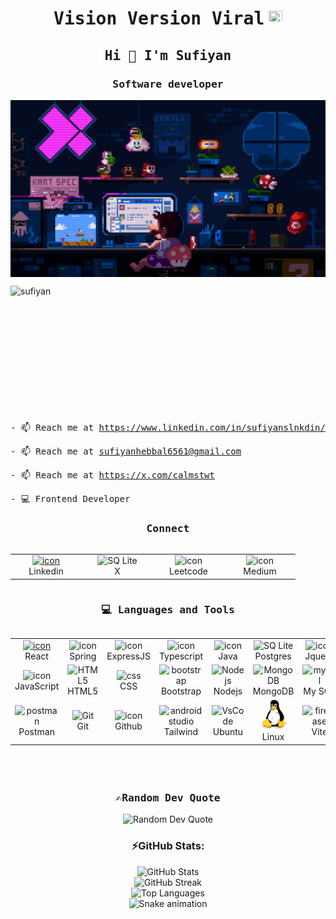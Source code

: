 <h1 align="center"><samp>Vision Version Viral</samp> <img src="https://github.com/mupezzuol/mupezzuol/blob/master/assets/earth.gif" width="22px" height="22px"> </h1>

<h2 align="center"><samp>Hi 👋 I'm Sufiyan</samp></h2>
<h3 align="center"><samp>Software developer</samp> </h3>

<img align="center" alt="Coding" width="1000" src="https://raw.githubusercontent.com/sugith10/images/main/gif/mario-working.gif">

<p align="left"> <img src="https://komarev.com/ghpvc/?username=sufiyansgh&label=Profile%20views&color=0e75b6&style=flat" alt="sufiyan" /> </p>

<div style="margin-bottom: 200px;"></div>

<samp>- 📫 Reach me at https://www.linkedin.com/in/sufiyanslnkdin/</samp>

<samp>- 📫 Reach me at sufiyanhebbal6561@gmail.com</samp>

<samp>- 📫 Reach me at https://x.com/calmstwt</samp>

<samp>- 💻 Frontend Developer</samp>






<h3 align="center"><samp>Connect</samp></h3>
<div style="display: flex; align-items: flex-start; align: center">
<table align="center">
  <tr>
   <td align="center" width="100">
        <a href="https://www.linkedin.com/in/sufiyanslnkdin/"><img src="https://skillicons.dev/icons?i=linkedin" alt="icon" width="45" height="45" /></a>
      <br>Linkedin
    </td>
      <td align="center" width="100">
        <img src="https://skillicons.dev/icons?i=twitter" width="45" height="45" alt="SQ Lite" />
      <br>X
    </td>
    <td align="center" width="100">
        <img src="https://raw.githubusercontent.com/rahuldkjain/github-profile-readme-generator/master/src/images/icons/Social/leet-code.svg" alt="icon" width="45" height="45" />
      <br>Leetcode
    </td>
       <td align="center" width="100">
        <img src="https://raw.githubusercontent.com/rahuldkjain/github-profile-readme-generator/master/src/images/icons/Social/medium.svg" alt="icon" width="45" height="45" />
      <br>Medium
    </td>
  </tr>
</table>
<br><br>
</div>


<h3 align="center"><samp>💻 Languages and Tools</samp></h3>
<div style="display: flex; align-items: flex-start; align: center">
<table align="center">
  <tr>
    <td align="center" width="100">
      <a href="#macropower-tech">
        <img src="https://skillicons.dev/icons?i=react" alt="icon" width="45" height="45" />
      </a>
      <br>React
    </td>
    <td align="center" width="100">
        <img src="https://skillicons.dev/icons?i=spring" alt="icon" width="45" height="45" />
      <br>Spring
    </td>
    <td align="center" width="100">
        <img src="https://skillicons.dev/icons?i=express" alt="icon" width="45" height="45" />
      </a>
      <br>ExpressJS
    </td>
      <td align="center" width="100">
        <img src="https://skillicons.dev/icons?i=ts" alt="icon" width="45" height="50" />
      <br>Typescript
    </td>
   <td align="center" width="100">
        <img src="https://skillicons.dev/icons?i=java" alt="icon" width="45" height="50" />
      <br>Java
    </td>
      <td align="center" width="100">
        <img src="https://skillicons.dev/icons?i=postgres" width="48" height="48" alt="SQ Lite" />
      <br>Postgres
    </td>
    <td align="center" width="100">
        <img src="https://skillicons.dev/icons?i=jquery" alt="icon" width="45" height="45" />
      <br>Jquery
    </td>
       <td align="center" width="100">
        <img src="https://skillicons.dev/icons?i=figma" alt="icon" width="45" height="45" />
      <br>Figma
    </td>
  </tr>
  <tr>
    <td align="center" width="100">
        <img src="https://techstack-generator.vercel.app/js-icon.svg" alt="icon" width="65" height="65" />
      <br>JavaScript
    </td>
    <td align="center"  width="100">
        <img src="https://skillicons.dev/icons?i=html" width="48" height="48" alt="HTML5" />
      <br>HTML5
    </td>
    <td align="center" width="100">
        <img src="https://skillicons.dev/icons?i=css" width="48" height="48" alt="css" />
      <br>CSS
    </td>
    <td align="center"  width="100">
        <img src="https://skillicons.dev/icons?i=bootstrap" width="48" height="48" alt="bootstrap" />
      <br>Bootstrap
    </td>
           <td align="center" width="100">
        <img src="https://skillicons.dev/icons?i=nodejs" width="48" height="48" alt="Nodejs" />
      <br>Nodejs
      </td>
          <td align="center" width="100">
        <img src="https://skillicons.dev/icons?i=mongodb" width="48" height="48" alt="MongoDB" />
      <br>MongoDB
    </td>
    <td align="center"  width="100">
        <img src="https://skillicons.dev/icons?i=mysql" width="48" height="48" alt="mysql" />
      <br>My SQL
    </td>
           <td align="center" width="100">
        <img src="https://techstack-generator.vercel.app/aws-icon.svg" alt="icon" width="65" height="65" />
      <br>AWS
    </td>
       
  </tr>
 <tr>
        <td align="center" width="100">
        <img src="https://skillicons.dev/icons?i=postman" width="48" height="48" alt="postman" />
      <br>Postman
    </td>
       <td align="center" width="100"> 
        <img src="https://user-images.githubusercontent.com/25181517/192108372-f71d70ac-7ae6-4c0d-8395-51d8870c2ef0.png" width="48" height="48" alt="Git" />
      <br>Git
    </td>
       <td align="center" width="100">
        <img src="https://skillicons.dev/icons?i=github" alt="icon" width="45" height="45" />
      <br>Github
    </td>
    <td align="center" width="100">
        <img src="https://skillicons.dev/icons?i=tailwind" width="48" height="48" alt="android studio" />
      <br>Tailwind
    </td>
            <td align="center" width="100">
        <img src="https://skillicons.dev/icons?i=ubuntu" width="48" height="48" alt="VsCode" />
      <br>Ubuntu
    </td>
      <td align="center" width="100">
        <img src="https://raw.githubusercontent.com/devicons/devicon/master/icons/linux/linux-original.svg" width="48" height="48" alt="linu" />
      <br>Linux
    </td>
     <td align="center" width="100">
        <img src="https://skillicons.dev/icons?i=vite" width="48" height="48" alt="firebase" />
      <br>Vite
    </td>
     <td align="center" width="100">
        <img src="https://skillicons.dev/icons?i=prisma" width="48" height="48" alt="linu" />
      <br>Prisma
    </td>          
 </tr>
</table>
<br><br>
</div>





<div style="margin-bottom: 60px;"></div>
<h3 align="center"><samp>✍️Random Dev Quote</samp></h3>
    <div align="center">
      <img src="https://quotes-github-readme.vercel.app/api?type=horizontal&theme=vue" alt="Random Dev Quote" />
    </div>

<div align="center">
  <h3>⚡️GitHub Stats:</h3>
  <img src="https://github-readme-stats.vercel.app/api?username=sufiyansgh&theme=dark&hide_border=false&include_all_commits=true&count_private=false" alt="GitHub Stats" /><br/>
  <img src="https://nirzak-streak-stats.vercel.app/?user=sufiyansgh&theme=dark&hide_border=false" alt="GitHub Streak" /><br/>
  <img src="https://github-readme-stats.vercel.app/api/top-langs/?username=sufiyansgh&theme=dark&hide_border=false&include_all_commits=true&count_private=false&layout=compact" alt="Top Languages" />
</div>

<div align="center">
  <picture>
  <source media="(prefers-color-scheme: dark)" srcset="https://raw.githubusercontent.com/sufiyansgh/sufiyansgh/output/github-snake-dark.svg" />
  <source media="(prefers-color-scheme: light)" srcset="https://raw.githubusercontent.com/sufiyansgh/sufiyansgh/output/github-snake.svg" />
  <img src="https://raw.githubusercontent.com/sufiyansgh/sufiyansgh/output/snake.svg" alt="Snake animation" />
</picture>
</div>



